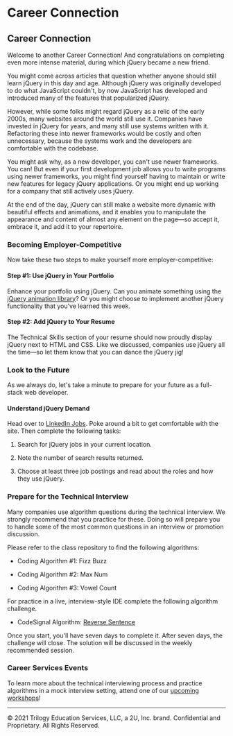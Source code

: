 # Career Connection

## Career Connection

Welcome to another Career Connection! And congratulations on completing even more intense material, during which jQuery became a new friend.

You might come across articles that question whether anyone should still learn jQuery in this day and age. Although jQuery was originally developed to do what JavaScript couldn't, by now JavaScript has developed and introduced many of the features that popularized jQuery.

However, while some folks might regard jQuery as a relic of the early 2000s, many websites around the world still use it. Companies have invested in jQuery for years, and many still use systems written with it. Refactoring these into newer frameworks would be costly and often unnecessary, because the systems work and the developers are comfortable with the codebase.

You might ask why, as a new developer, you can't use newer frameworks. You can! But even if your first development job allows you to write programs using newer frameworks, you might find yourself having to maintain or write new features for legacy jQuery applications. Or you might end up working for a company that still actively uses jQuery.

At the end of the day, jQuery can still make a website more dynamic with beautiful effects and animations, and it enables you to manipulate the appearance and content of almost any element on the page&mdash;so accept it, embrace it, and add it to your repertoire.

### Becoming Employer-Competitive

Now take these two steps to make yourself more employer-competitive:

#### Step #1: Use jQuery in Your Portfolio

Enhance your portfolio using jQuery. Can you animate something using the [jQuery animation library](https://api.jquery.com/animate/)? Or you might choose to implement another jQuery functionality that you've learned this week.

#### Step #2: Add jQuery to Your Resume

The Technical Skills section of your resume should now proudly display jQuery next to HTML and CSS. Like we discussed, companies use jQuery all the time&mdash;so let them know that you can dance the jQuery jig!

### Look to the Future

As we always do, let's take a minute to prepare for your future as a full-stack web developer.

#### Understand jQuery Demand

Head over to [LinkedIn Jobs](https://www.linkedin.com/jobs/). Poke around a bit to get comfortable with the site. Then complete the following tasks:

1. Search for jQuery jobs in your current location.

2. Note the number of search results returned.

3. Choose at least three job postings and read about the roles and how they use jQuery.

### Prepare for the Technical Interview

Many companies use algorithm questions during the technical interview. We strongly recommend that you practice for these. Doing so will prepare you to handle some of the most common questions in an interview or promotion discussion.

Please refer to the class repository to find the following algorithms:

- Coding Algorithm #1: Fizz Buzz

- Coding Algorithm #2: Max Num

- Coding Algorithm #3: Vowel Count

For practice in a live, interview-style IDE complete the following algorithm challenge.

- CodeSignal Algorithm: [Reverse Sentence](https://app.codesignal.com/public-test/qL7KK4o6KBSgmdqBw/rDz464zXxdE6dx)

Once you start, you'll have seven days to complete it. After seven days, the challenge will close. The solution will be discussed in the weekly recommended session.

### Career Services Events

To learn more about the technical interviewing process and practice algorithms in a mock interview setting, attend one of our [upcoming workshops](https://careernetwork.2u.com/?utm_medium=Academics&utm_source=boot_camp)!

---

© 2021 Trilogy Education Services, LLC, a 2U, Inc. brand. Confidential and Proprietary. All Rights Reserved.
